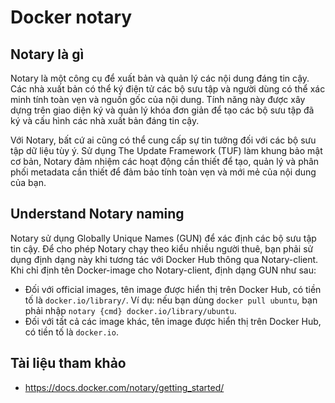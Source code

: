 # Docker notary
## Notary là gì
Notary là một công cụ để xuất bản và quản lý các nội dung đáng tin cậy. Các nhà xuất bản có thể ký điện tử các bộ sưu tập và người dùng có thể xác minh tính toàn vẹn và nguồn gốc của nội dung. Tính năng này được xây dựng trên giao diện ký và quản lý khóa đơn giản để tạo các bộ sưu tập đã ký và cấu hình các nhà xuất bản đáng tin cậy.

Với Notary, bất cứ ai cũng có thể cung cấp sự tin tưởng đối với các bộ sưu tập dữ liệu tùy ý. Sử dụng The Update Framework (TUF) làm khung bảo mật cơ bản, Notary đảm nhiệm các hoạt động cần thiết để tạo, quản lý và phân phối metadata cần thiết để đảm bảo tính toàn vẹn và mới mẻ của nội dung của bạn.

## Understand Notary naming

Notary sử dụng Globally Unique Names (GUN) để xác định các bộ sưu tập tin cậy. Để cho phép Notary chạy theo kiểu nhiều người thuê, bạn phải sử dụng định dạng này khi tương tác với Docker Hub thông qua Notary-client. Khi chỉ định tên Docker-image cho Notary-client, định dạng GUN như sau:
- Đối với official images, tên image được hiển thị trên Docker Hub, có tiền tố là `docker.io/library/`. Ví dụ: nếu bạn dùng `docker pull ubuntu`, bạn phải nhập `notary {cmd} docker.io/library/ubuntu`.
- Đối với tất cả các image khác, tên image được hiển thị trên Docker Hub, có tiền tố là `docker.io`.




## Tài liệu tham khảo
- https://docs.docker.com/notary/getting_started/
